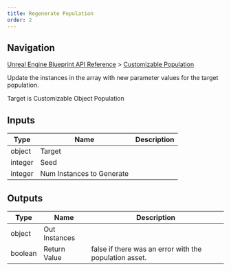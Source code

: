 ```yaml
---
title: Regenerate Population
order: 2
---
```

## Navigation

[Unreal Engine Blueprint API Reference](https://dev.epicgames.com/documentation/en-us/unreal-engine/BlueprintAPI) > [Customizable Population](https://dev.epicgames.com/documentation/en-us/unreal-engine/BlueprintAPI/CustomizablePopulation)

Update the instances in the array with new parameter values for the target population.

Target is Customizable Object Population

## Inputs

| Type | Name | Description |
| --- | --- | --- |
| object | Target |  |
| integer | Seed |  |
| integer | Num Instances to Generate |  |

## Outputs

| Type | Name | Description |
| --- | --- | --- |
| object | Out Instances |  |
| boolean | Return Value | false if there was an error with the population asset. |
